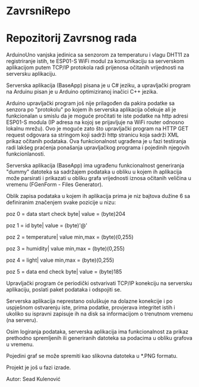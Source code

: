 # ZavrsniRepo
Repozitorij Zavrsnog rada
===========================

ArduinoUno vanjska jedinica sa senzorom za temperaturu i vlagu DHT11 za registriranje istih, te ESP01-S WiFi modul za komunikaciju sa serverskom aplikacijom putem TCP/IP protokola radi prijenosa očitanih vrijednosti na serversku aplikaciju.

Serverska aplikacija (BaseApp) pisana je u C# jeziku, a upravljački program na Arduinu pisan je u Arduino optimiziranoj inačici C++ jezika.

Arduino upravljački program još nije prilagođen da pakira podatke sa senzora po "protokolu" po kojem ih serverska aplikacija očekuje ali je funkcionalan u smislu da je moguće pročitati te iste podatke na http adresi ESP01-S modula (IP adresa na kojoj se prijavljuje na WiFi router odnosno lokalnu mrežu).
Ovo je moguće zato što upravljački program na HTTP GET request odgovara sa stringom koji sadrži http stranicu koja sadrži XML prikaz očitanih podataka.
Ova funkcionalnost ugrađena je u fazi testiranja radi lakšeg praćenja ponašanja upravljačkog programa i pojedinih njegovih funkcionlanosti.

Serverska aplikacija (BaseApp) ima ugrađenu funkcionalnost generiranja "dummy" datoteka sa sadržajem podataka u obliku u kojem ih aplikacija može parsirati i prikazati u obliku grafa vrijednosti iznosa očitanih veličina u vremenu (FGenForm - Files Generator).

Oblik zapisa podataka u kojem ih aplikacija prima je niz bajtova dužine 6 sa definiranim značenjem svake pozicije u nizu:

poz 0 = data start check byte| value = (byte)204

poz 1 = id byte| value = (byte)'@'

poz 2 = temperature| value min,max = (byte)(0,255)

poz 3 = humidity| value min,max = (byte)(0,255)

poz 4 = light| value min,max = (byte)(0,255)

poz 5 = data end check byte| value = (byte)185

Upravljački program će periodički ostvarivati TCP/IP konekciju na serversku aplikaciju, poslati paket podataka i odspojiti se.

Serverska aplikacija neprestano osluškuje na dolazne konekcije i po uspješnom ostvarenju iste, prima podatke, provjerava integritet istih i ukoliko su ispravni zapisuje ih na disk sa informacijom o trenutnom vremenu (na serveru).

Osim logiranja podataka, serverska aplikacija ima funkcionalnost za prikaz prethodno spremljenih ili generiranih datoteka sa podacima u obliku grafova u vremenu.

Pojedini graf se može spremiti kao slikovna datoteka u *.PNG formatu.

Projekt je još u fazi izrade.


Autor: Sead Kulenović
